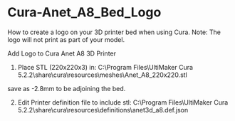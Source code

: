 # Cura-Anet_A8_Bed_Logo
How to create a logo on your 3D printer bed when using Cura. Note: The logo will not print as part of your model.

Add Logo to Cura Anet A8 3D Printer

1) Place STL (220x220x3) in:
C:\Program Files\UltiMaker Cura 5.2.2\share\cura\resources\meshes\Anet_A8_220x220.stl

save as -2.8mm to be adjoining the bed.

2) Edit Printer definition file to include stl:
C:\Program Files\UltiMaker Cura 5.2.2\share\cura\resources\definitions\anet3d_a8.def.json
